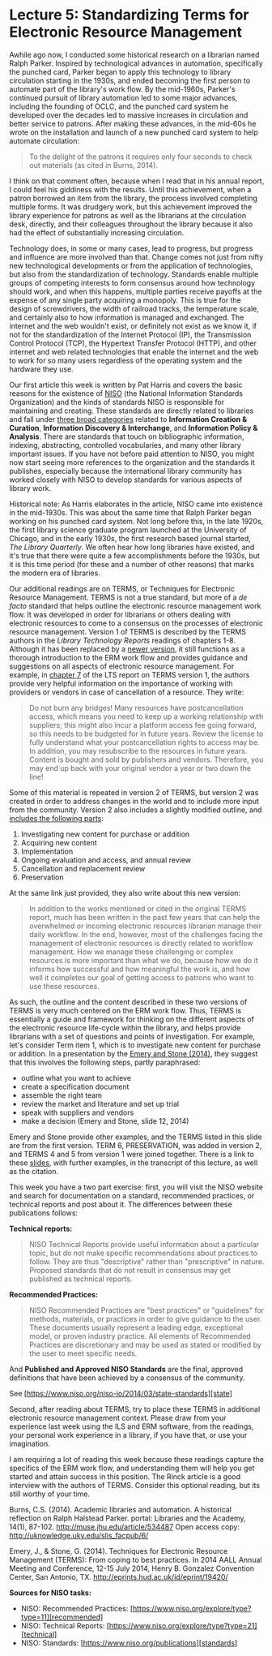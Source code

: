 # Lecture 5: Standardizing Terms for Electronic Resource Management

Awhile ago now, I conducted some historical research on a librarian named Ralph
Parker. Inspired by technological advances in automation, specifically the
punched card, Parker began to apply this technology to library circulation
starting in the 1930s, and ended becoming the first person to automate part of
the library's work flow. By the mid-1960s, Parker's continued pursuit of
library automation led to some major advances, including the founding of OCLC,
and the punched card system he developed over the decades led to massive
increases in circulation and better service to patrons. After making these
advances, in the mid-60s he wrote on the installation and launch of a new
punched card system to help automate circulation:

> To the delight of the patrons it requires only four seconds to check
> out materials (as cited in Burns, 2014).

I think on that comment often, because when I read that in his annual report,
I could feel his giddiness with the results. Until this achievement, when
a patron borrowed an item from the library, the process involved completing
multiple forms. It was drudgery work, but this achievement improved the library
experience for patrons as well as the librarians at the circulation desk,
directly, and their colleagues throughout the library because it also had the
effect of substantially increasing circulation.

Technology does, in some or many cases, lead to progress, but progress and
influence are more involved than that. Change comes not just from nifty new
technological developments or from the application of technologies, but also
from the standardization of technology. Standards enable multiple groups of
competing interests to form consensus around how technology should work, and
when this happens, multiple parties receive payoffs at the expense of any
single party acquiring a monopoly. This is true for the design of screwdrivers,
the width of railroad tracks, the temperature scale, and certainly also to how
information is managed and exchanged. The internet and the web wouldn't exist,
or definitely not exist as we know it, if not for the standardization of the
Internet Protocol (IP), the Transmission Control Protocol (TCP), the Hypertext
Transfer Protocol (HTTP), and other internet and web related technologies that
enable the internet and the web to work for so many users regardless of the
operating system and the hardware they use. 

Our first article this week is written by Pat Harris and covers the basic
reasons for the existence of [NISO][niso] (the National Information Standards
Organization) and the kinds of standards NISO is responsible for maintaining
and creating. These standards are directly related to libraries and fall under
[three broad categories][niso2] related to **Information Creation &amp; Curation**,
**Information Discovery &amp; Interchange**, and **Information Policy &amp;
Analysis**. There are standards that touch on bibliographic information,
indexing, abstracting, controlled vocabularies, and many other library
important issues. If you have not before paid attention to NISO, you might now
start seeing more references to the organization and the standards it
publishes, especially because the international library community has worked
closely with NISO to develop standards for various aspects of library work.

Historical note: As Harris elaborates in the article, NISO came into existence
in the mid-1930s. This was about the same time that Ralph Parker began working
on his punched card system. Not long before this, in the late 1920s, the first
library science graduate program launched at the University of Chicago, and in
the early 1930s, the first research based journal started, *The Library
Quarterly*. We often hear how long libraries have existed, and it's true that
there were quite a few accomplishments before the 1930s, but it is this time
period (for these and a number of other reasons) that marks the modern era of
libraries.

Our additional readings are on TERMS, or Techniques for Electronic Resource
Management. TERMS is not a true standard, but more of a *de facto* standard
that helps outline the electronic resource management work flow. It was
developed in order for librarians or others dealing with electronic resources
to come to a consensus on the processes of electronic resource management.
Version 1 of TERMS is described by the TERMS authors in the *Library Technology
Reports* readings of chapters 1-8. Although it has been replaced by a [newer
version][terms2], it still functions as a thorough introduction to the ERM work flow
and provides guidance and suggestions on all aspects of electronic resource
management. For example, in [chapter 7][chapter_7] of the LTS report on TERMS version
1, the authors provide very helpful information on the importance of working
with providers or vendors in case of cancellation of a resource. They write:

> Do not burn any bridges! Many resources have postcancellation access, which
> means you need to keep up a working relationship with suppliers; this might
> also incur a platform access fee going forward, so this needs to be budgeted
> for in future years. Review the license to fully understand what your
> postcancellation rights to access may be. In addition, you may resubscribe to
> the resources in future years. Content is bought and sold by publishers and
> vendors. Therefore, you may end up back with your original vendor a year or
> two down the line!

Some of this material is repeated in version 2 of TERMS, but version 2 was
created in order to address changes in the world and to include more input from
the community. Version 2 also includes a slightly modified outline, and
[includes the following parts][terms_v2]:

1. Investigating new content for purchase or addition
2. Acquiring new content
3. Implementation
4. Ongoing evaluation and access, and annual review
5. Cancellation and replacement review
6. Preservation

At the same link just provided, they also write about this new version:

> In addition to the works mentioned or cited in the original TERMS report,
> much has been written in the past few years that can help the overwhelmed or
> incoming electronic resources librarian manage their daily workflow. In the
> end, however, most of the challenges facing the management of electronic
> resources is directly related to workflow management. How we manage these
> challenging or complex resources is more important than what we do, because
> how we do it informs how successful and how meaningful the work is, and how
> well it completes our goal of getting access to patrons who want to use these
> resources.

As such, the outline and the content described in these two versions of TERMS
is very much centered on the ERM work flow. Thus, TERMS is essentially a guide
and framework for thinking on the different aspects of the electronic resource
life-cycle within the library, and helps provide librarians with a set of
questions and points of investigation. For example, let's consider Term item 1,
which is to investigate new content for purchase or addition. In a presentation
by the [Emery and Stone (2014)][emery], they suggest that this involves the
following steps, partly paraphrased:

- outline what you want to achieve
- create a specification document
- assemble the right team
- review the market and literature and set up trial
- speak with suppliers and vendors
- make a decision (Emery and Stone, slide 12, 2014)

Emery and Stone provide other examples, and the TERMS listed in this slide are
from the first version. TERM 6, PRESERVATION, was added in version 2, and TERMS
4 and 5 from version 1 were joined together. There is a link to these
[slides][emery], with further examples, in the transcript of this lecture, as well
as the citation.

This week you have a two part exercise: first, you will visit the NISO website
and search for documentation on a standard, recommended practices, or technical
reports and post about it. The differences between these publications follows:

**Technical reports:**

> NISO Technical Reports provide useful information about a particular topic,
> but do not make specific recommendations about practices to follow. They are
> thus "descriptive" rather than "prescriptive" in nature. Proposed standards
> that do not result in consensus may get published as technical reports.

**Recommended Practices:**

> NISO Recommended Practices are "best practices" or "guidelines" for methods,
> materials, or practices in order to give guidance to the user. These
> documents usually represent a leading edge, exceptional model, or proven
> industry practice. All elements of Recommended Practices are discretionary
> and may be used as stated or modified by the user to meet specific needs. 

And **Published and Approved NISO Standards** are the final, approved
definitions that have been achieved by a consensus of the community.

See [https://www.niso.org/niso-io/2014/03/state-standards][state]

Second, after reading about TERMS, try to place these TERMS in additional
electronic resource management context. Please draw from your experience last
week using the ILS and ERM software, from the readings, your personal work
experience in a library, if you have that, or use your imagination.

I am requiring a lot of reading this week because these readings capture the
specifics of the ERM work flow, and understanding them will help you get
started and attain success in this position. The Rinck article is a good
interview with the authors of TERMS. Consider this optional reading, but its
still worthy of your time.

Burns, C.S. (2014). Academic libraries and automation. A historical reflection
on Ralph Halstead Parker. portal: Libraries and the Academy, 14(1), 87-102.
http://muse.jhu.edu/article/534487 Open access copy:
http://uknowledge.uky.edu/slis_facpub/6/

Emery, J., & Stone, G. (2014). Techniques for Electronic Resource Management
(TERMS): From coping to best practices. In 2014 AALL Annual Meeting and
Conference, 12-15 July 2014, Henry B. Gonzalez Convention Center, San Antonio,
TX. http://eprints.hud.ac.uk/id/eprint/19420/

**Sources for NISO tasks:**

- NISO: Recommended Practices: [https://www.niso.org/explore/type?type=11][recommended]
- NISO: Technical Reports: [https://www.niso.org/explore/type?type=21][technical]
- NISO: Standards: [https://www.niso.org/publications][standards]

[niso]:http://www.niso.org/
[emery]:http://eprints.hud.ac.uk/id/eprint/19420/
[recommended]:https://www.niso.org/explore/type?type=11
[technical]:https://www.niso.org/explore/type?type=21
[standards]:https://www.niso.org/publications
[terms2]:http://6terms.tumblr.com/
[chapter_7]:https://journals.ala.org/index.php/ltr/article/view/4738/5647
[terms_v2]:https://library2.hud.ac.uk/blogs/terms/announcing-terms-ver2-0/terms-ver2-0-introduction/
[niso2]:https://www.niso.org/welcome-to-niso
[state]:https://www.niso.org/niso-io/2014/03/state-standards
